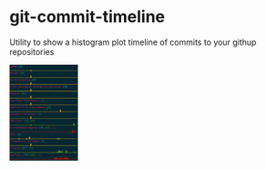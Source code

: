 # git-commit-timeline
Utility to show a histogram plot timeline of commits to your githup repositories

<img src="https://github.com/js040/git-commit-timeline/blob/master/doc/image1.png" alt="Drawing" style="width: 120px;"/>